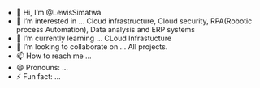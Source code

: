 - 👋 Hi, I’m @LewisSimatwa
- 👀 I’m interested in ... Cloud infrastructure, Cloud security, RPA(Robotic process Automation), Data analysis and ERP systems
- 🌱 I’m currently learning ... CLoud Infrastucture
- 💞️ I’m looking to collaborate on ... All projects.
- 📫 How to reach me ... 
- 😄 Pronouns: ...
- ⚡ Fun fact: ...

<!---
LewisSimatwa/LewisSimatwa is a ✨ special ✨ repository because its `README.md` (this file) appears on your GitHub profile.
You can click the Preview link to take a look at your changes.
--->
